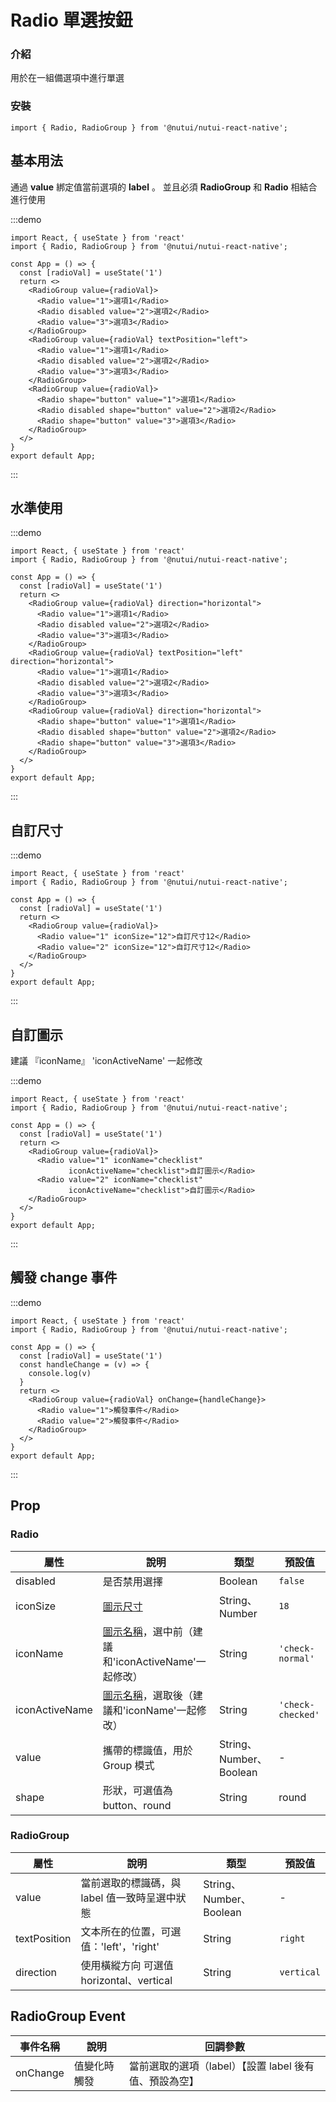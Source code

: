 # Radio 單選按鈕

### 介紹

用於在一組備選項中進行單選

### 安裝

```tsx
import { Radio, RadioGroup } from '@nutui/nutui-react-native';
```

## 基本用法

通過 **value** 綁定值當前選項的 **label** 。 並且必須 **RadioGroup** 和 **Radio** 相結合進行使用

:::demo

```tsx
import React, { useState } from 'react'
import { Radio, RadioGroup } from '@nutui/nutui-react-native';

const App = () => {
  const [radioVal] = useState('1')
  return <>
    <RadioGroup value={radioVal}>
      <Radio value="1">選項1</Radio>
      <Radio disabled value="2">選項2</Radio>
      <Radio value="3">選項3</Radio>
    </RadioGroup>
    <RadioGroup value={radioVal} textPosition="left">
      <Radio value="1">選項1</Radio>
      <Radio disabled value="2">選項2</Radio>
      <Radio value="3">選項3</Radio>
    </RadioGroup>
    <RadioGroup value={radioVal}>
      <Radio shape="button" value="1">選項1</Radio>
      <Radio disabled shape="button" value="2">選項2</Radio>
      <Radio shape="button" value="3">選項3</Radio>
    </RadioGroup>
  </>
}
export default App;
```

:::

## 水準使用

:::demo

```tsx
import React, { useState } from 'react'
import { Radio, RadioGroup } from '@nutui/nutui-react-native';

const App = () => {
  const [radioVal] = useState('1')
  return <>
    <RadioGroup value={radioVal} direction="horizontal">
      <Radio value="1">選項1</Radio>
      <Radio disabled value="2">選項2</Radio>
      <Radio value="3">選項3</Radio>
    </RadioGroup>
    <RadioGroup value={radioVal} textPosition="left" direction="horizontal">
      <Radio value="1">選項1</Radio>
      <Radio disabled value="2">選項2</Radio>
      <Radio value="3">選項3</Radio>
    </RadioGroup>
    <RadioGroup value={radioVal} direction="horizontal">
      <Radio shape="button" value="1">選項1</Radio>
      <Radio disabled shape="button" value="2">選項2</Radio>
      <Radio shape="button" value="3">選項3</Radio>
    </RadioGroup>
  </>
}
export default App;
```

:::

## 自訂尺寸

:::demo

```tsx
import React, { useState } from 'react'
import { Radio, RadioGroup } from '@nutui/nutui-react-native';

const App = () => {
  const [radioVal] = useState('1')
  return <>
    <RadioGroup value={radioVal}>
      <Radio value="1" iconSize="12">自訂尺寸12</Radio>
      <Radio value="2" iconSize="12">自訂尺寸12</Radio>
    </RadioGroup>
  </>
}
export default App;
```

:::

## 自訂圖示

建議 『iconName』 'iconActiveName' 一起修改

:::demo

```tsx
import React, { useState } from 'react'
import { Radio, RadioGroup } from '@nutui/nutui-react-native';

const App = () => {
  const [radioVal] = useState('1')
  return <>
    <RadioGroup value={radioVal}>
      <Radio value="1" iconName="checklist"
             iconActiveName="checklist">自訂圖示</Radio>
      <Radio value="2" iconName="checklist"
             iconActiveName="checklist">自訂圖示</Radio>
    </RadioGroup>
  </>
}
export default App;
```

:::

## 觸發 change 事件

:::demo

```tsx
import React, { useState } from 'react'
import { Radio, RadioGroup } from '@nutui/nutui-react-native';

const App = () => {
  const [radioVal] = useState('1')
  const handleChange = (v) => {
    console.log(v)
  }
  return <>
    <RadioGroup value={radioVal} onChange={handleChange}>
      <Radio value="1">觸發事件</Radio>
      <Radio value="2">觸發事件</Radio>
    </RadioGroup>
  </>
}
export default App;
```

:::

## Prop

### Radio

| 屬性           | 說明                                                         | 類型                    | 預設值            |
| -------------- | ------------------------------------------------------------ | ----------------------- | ----------------- |
| disabled       | 是否禁用選擇                                                 | Boolean                 | `false`           |
| iconSize       | [圖示尺寸](#/icon)                                           | String、Number          | `18`              |
| iconName       | [圖示名稱](#/icon)，選中前（建議和'iconActiveName'一起修改） | String                  | `'check-normal'`  |
| iconActiveName | [圖示名稱](#/icon)，選取後（建議和'iconName'一起修改）       | String                  | `'check-checked'` |
| value          | 攜帶的標識值，用於 Group 模式                                | String、Number、Boolean | -                 |
| shape          | 形狀，可選值為 button、round                                 | String                  | round             |

### RadioGroup

| 屬性         | 說明                                          | 類型                    | 預設值     |
| ------------ | --------------------------------------------- | ----------------------- | ---------- |
| value        | 當前選取的標識碼，與 label 值一致時呈選中狀態 | String、Number、Boolean | -          |
| textPosition | 文本所在的位置，可選值：'left'，'right'       | String                  | `right`    |
| direction    | 使用橫縱方向 可選值 horizontal、vertical      | String                  | `vertical` |

## RadioGroup Event

| 事件名稱 | 說明         | 回調參數                                               |
| -------- | ------------ | ------------------------------------------------------ |
| onChange | 值變化時觸發 | 當前選取的選項（label）【設置 label 後有值、預設為空】 |
